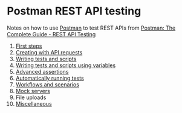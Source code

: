 # Postman REST API testing

<!-- START doctoc  -->
<!-- END doctoc -->

Notes on how to use [Postman](https://www.getpostman.com/) to test REST APIs
from [Postman: The Complete Guide - REST API Testing](https://www.udemy.com/postman-the-complete-guide)

1. [First steps](./01-first-steps)
2. [Creating with API requests](./02-creating-with-api-requests)
3. [Writing tests and scripts](./03-writing-tests-and-scripts)
4. [Writing tests and scripts using variables](./04-writing-tests-and-scripts-using-variables)
5. [Advanced assertions](./05-advanced-assertions)
6. [Automatically running tests](./06-automatically-running-tests)
7. [Workflows and scenarios](./07-workflows-and-scenarios)
8. [Mock servers](./08-mock-servers)
9. File uploads
10. [Miscellaneous](./10-miscellaneous)
